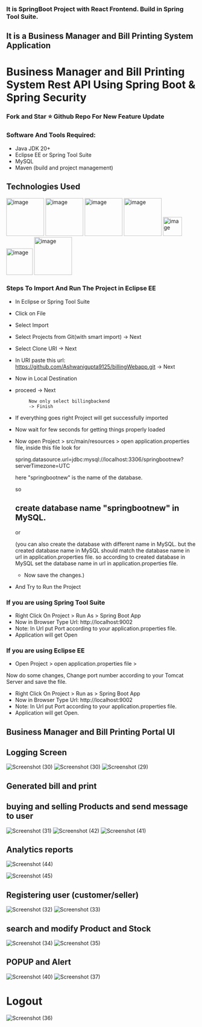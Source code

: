 ### It is SpringBoot Project with React Frontend. Build in Spring Tool Suite.
## It is a Business Manager and Bill Printing System Application
# Business Manager and Bill Printing System Rest API Using Spring Boot & Spring Security
### Fork and Star ⭐ Github Repo For New Feature Update

### Software And Tools Required:
- Java JDK 20+ 
- Eclipse EE or Spring Tool Suite
- MySQL
- Maven (build and project management)


## Technologies Used

<img src="https://github.com/abhi9720/BankingPortal-API/assets/68281476/31896d20-16d9-4fe1-a534-0490841de4b9" alt="image" height="100">
<img src="https://github.com/abhi9720/BankingPortal-API/assets/68281476/c09bc4ac-c0ca-4f7c-9c6e-8eb9818eb35b" alt="image" height="100">
<img src="https://github.com/abhi9720/BankingPortal-API/assets/68281476/78c75fff-e8a8-49c6-9897-34b08b2c9308" alt="image" height="100">
<img src="https://github.com/abhi9720/BankingPortal-API/assets/68281476/3647613e-1d6e-4bc4-98b6-2da5648659f9" alt="image" height="100">
<img src="https://github.com/abhi9720/BankingPortal-API/assets/68281476/8a5c0b00-776b-444e-bc24-36fc6bfe4c41" alt="image" height="50">
<img src="https://github.com/abhi9720/BankingPortal-API/assets/68281476/b56a7167-6a3a-49a0-8b8a-8a4e3e71a383" alt="image" height="70">
<img src="https://github.com/abhi9720/BankingPortal-API/assets/68281476/b5c86e65-cbe8-400a-afeb-895846601da7" alt="image"  height="100">


### Steps To Import And Run The Project in Eclipse EE
- In Eclipse or Spring Tool Suite
- Click on File
- Select Import
- Select Projects from Git(with smart import) -> Next
- Select Clone URI -> Next
- In URI paste this url: https://github.com/Ashwanigupta9125/billingWebapp.git
  -> Next
-  Now in Local Destination

-  proceed -> Next

            Now only select billingbackend
            -> Finish
   
-  If everything goes right Project will get successfully imported
-  Now wait for few seconds for getting things properly loaded

-  Now open Project > src/main/resources > open application.properties file,
   inside this file look for
   
   spring.datasource.url=jdbc:mysql://localhost:3306/springbootnew?serverTimezone=UTC

   here "springbootnew" is the name of the database.
   
     so

   ## create database name "springbootnew" in MySQL.

    or

   (you can also create the database with different name in MySQL. but the created database
   name in MySQL should match the database name in url in application.properties file.
   so according to created database in MySQL set the database name in url in 
   application.properties 
   file.
   - Now save the changes.)
  - And Try to Run the Project

  ### If you are using Spring Tool Suite 
 -  Right Click On Project > Run As > Spring Boot App 
 -  Now in Browser Type Url: http://localhost:9002
 -  Note: In Url put Port according to your application.properties file.
 -  Application will get Open
   
 ### If you are using Eclipse EE
 - Open Project > open application.properties file >
 
  Now do some changes, Change port number according to your Tomcat Server
  and save the file. 
  
 - Right Click On Project > Run as > Spring Boot App
 - Now in Browser Type Url: http://localhost:9002
 -  Note: In Url put Port according to your application.properties file.
 -  Application will get Open.


## Business Manager and Bill Printing Portal UI

## Logging Screen

![Screenshot (30)](https://github.com/Ashwanigupta9125/billingWebapp/assets/68058110/669cb8e4-cebc-4752-86ae-7f78195817d3)
![Screenshot (30)](https://github.com/Ashwanigupta9125/billingWebapp/assets/68058110/0eea345f-c164-4c79-9834-aa7e3691819d)
![Screenshot (29)](https://github.com/Ashwanigupta9125/billingWebapp/assets/68058110/74e316b1-3942-441f-83c5-6797ceb36914)


## Generated bill and print
## buying and selling Products and send message to user 



![Screenshot (31)](https://github.com/Ashwanigupta9125/billingWebapp/assets/68058110/ec3aa07b-c64a-4152-93ff-7a5d31ed58e5)
![Screenshot (42)](https://github.com/Ashwanigupta9125/billingWebapp/assets/68058110/5961c702-9620-44c9-868f-e3d340b1c891)
![Screenshot (41)](https://github.com/Ashwanigupta9125/billingWebapp/assets/68058110/03b94970-7e45-46c2-954a-da9140a41213)



## Analytics reports
![Screenshot (44)](https://github.com/Ashwanigupta9125/billingWebapp/assets/68058110/98117967-936a-4d89-ac11-4fa680501f08)

![Screenshot (45)](https://github.com/Ashwanigupta9125/billingWebapp/assets/68058110/f9ccdae0-6b4a-4362-b31e-9c0f30642085)





## Registering user (customer/seller) 


![Screenshot (32)](https://github.com/Ashwanigupta9125/billingWebapp/assets/68058110/2801de85-0461-44b9-9201-0eaf93cd3486)
![Screenshot (33)](https://github.com/Ashwanigupta9125/billingWebapp/assets/68058110/d570b83e-1112-4d7f-b201-7aa2027ccd6e)




## search and modify Product and Stock



![Screenshot (34)](https://github.com/Ashwanigupta9125/billingWebapp/assets/68058110/5ffa2618-013b-40c2-b271-a909651c3260)
![Screenshot (35)](https://github.com/Ashwanigupta9125/billingWebapp/assets/68058110/6fee8bee-668f-452d-bccf-0e970cd8f6a1)




## POPUP and Alert 


![Screenshot (40)](https://github.com/Ashwanigupta9125/billingWebapp/assets/68058110/13b8e51d-42bb-48a9-affe-d340320e19f8)
![Screenshot (37)](https://github.com/Ashwanigupta9125/billingWebapp/assets/68058110/bc99f051-5426-4334-bc35-216f86eb0a48)


# Logout

![Screenshot (36)](https://github.com/Ashwanigupta9125/billingWebapp/assets/68058110/b26afd27-b78b-4925-b440-18c1fee2e88a)



